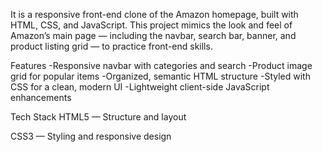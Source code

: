 It is a responsive front-end clone of the Amazon homepage, built with HTML, CSS, and JavaScript.
This project mimics the look and feel of Amazon’s main page — including the navbar, search bar, banner, and product listing grid — to practice front-end skills.

 Features
-Responsive navbar with categories and search
-Product image grid for popular items
-Organized, semantic HTML structure
-Styled with CSS for a clean, modern UI
-Lightweight client-side JavaScript enhancements

Tech Stack
HTML5 — Structure and layout

CSS3 — Styling and responsive design



